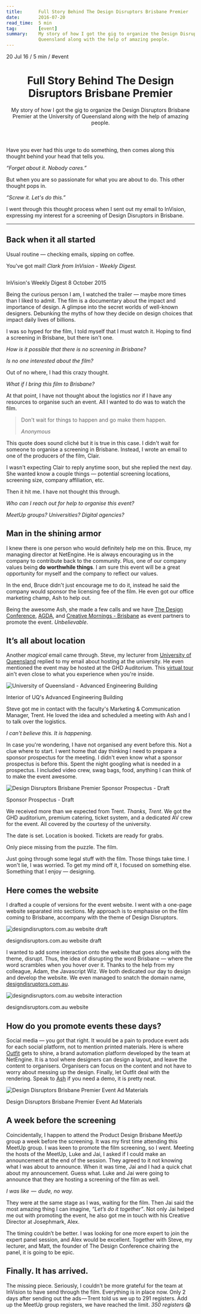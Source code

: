 ```yaml
---
title:      Full Story Behind The Design Disruptors Brisbane Premier
date:       2016-07-20
read_time:  5 min
tag:        [event]
summary:    My story of how I got the gig to organize the Design Disruptors Brisbane Premier at the University of
            Queensland along with the help of amazing people.
---
```


<div class="flex flex-wrap font-small uppercase mono grey-darker mb1 spaced-tight">
  <time>20 Jul 16</time>
  <span class="px1 grey-light">/</span>
  <span>5 min</span>
  <span class="px1 grey-light">/</span>
  <span>#event</span>
</div>

<header>
  <h1 class="mt0 mb2 grey-darker bold line-height-title font-double sm-font-triple">Full Story Behind The Design Disruptors Brisbane Premier</h1>
  <p class="mb0 grey sans line-height-small">My story of how I got the gig to organize the Design Disruptors Brisbane Premier at the University of Queensland along with the help of amazing people.</p>
</header>

Have you ever had this urge to do something, then comes along this thought behind your head that tells you.

<em class="grey">“Forget about it. Nobody cares.”</em>

But when you are so passionate for what you are about to do. This other thought pops in.

<em class="grey">“Screw it. Let's do this.”</em>

I went through this thought process when I sent out my email to InVision, expressing my interest for a screening of Design Disruptors in Brisbane.

<hr class="dotted-divider">

## Back when it all started

Usual routine — checking emails, sipping on coffee.

You've got mail! *Clark from InVision - Weekly Digest.*

<p class="m0">
  <img src="/assets/images/articles/design-disruptors/design-disruptors-email.jpg" alt="" class="w-60 block mx-auto mb2 rounded">
  <figcaption>InVision's Weekly Digest 8 October 2015</figcaption>
</p>

Being the curious person I am, I watched the trailer — maybe more times than I liked to admit. The film is a documentary about the impact and importance of design. A glimpse into the secret worlds of well-known designers. Debunking the myths of how they decide on design choices that impact daily lives of billions.

I was so hyped for the film, I told myself that I must watch it. Hoping to find a screening in Brisbane, but there isn't one.

<em class="grey">How is it possible that there is no screening in Brisbane?</em>

<em class="grey">Is no one interested about the film?</em>

Out of no where, I had this crazy thought.

<em class="grey">What if I bring this film to Brisbane?</em>

At that point, I have not thought about the logistics nor if I have any resources to organise such an event. All I wanted to do was to watch the film.

> Don't wait for things to happen and go make them happen.
>
> <cite>Anonymous</cite>

This quote does sound cliché but it is true in this case. I didn't wait for someone to organise a screening in Brisbane. Instead, I wrote an email to one of the producers of the film, Clair.

I wasn't expecting Clair to reply anytime soon, but she replied the next day. She wanted know a couple things — potential screening locations, screening size, company affiliation, etc.

Then it hit me. I have not thought this through.

<em class="grey">Who can I reach out for help to organise this event?</em>

<em class="grey">MeetUp groups? Universities? Digital agencies?</em>

## Man in the shining armor

I knew there is one person who would definitely help me on this. Bruce, my managing director at NetEngine. He is always encouraging us in the company to contribute back to the community. Plus, one of our company values being **do worthwhile things**. I am sure this event will be a great opportunity for myself and the company to reflect our values.

In the end, Bruce didn't just encourage me to do it, instead he said the company would sponsor the licensing fee of the film. He even got our office marketing champ, Ash to help out.

Being the awesome Ash, she made a few calls and we have [The Design Conference](//thedesignconference.com.au/), [AGDA](//www.agda.com.au/), and [Creative Mornings - Brisbane](//creativemornings.com/cities/BNE) as event partners to promote the event. *Unbelievable*.

## It’s all about location

Another *magical* email came through. Steve, my lecturer from [University of Queensland](//uq.edu.au/) replied to my email about hosting at the university. He even mentioned the event may be hosted at the GHD Auditorium. This [virtual tour](//s3.uqcloud.net/eait-precinct/AEB/tour.html) ain't even close to what you experience when you're inside.

<p class="m0">
  <img src="/assets/images/articles/design-disruptors/advanced-engineering-building.jpg" alt="University of Queensland - Advanced Engineering Building">
  <figcaption>Interior of UQ's Advanced Engineering Building</figcaption>
</p>

Steve got me in contact with the faculty's Marketing & Communication Manager, Trent. He loved the idea and scheduled a meeting with Ash and I to talk over the logistics.

<em class="grey">I can't believe this. It is happening.</em>

In case you're wondering, I have not organised any event before this. Not a clue where to start. I went home that day thinking I need to prepare a sponsor prospectus for the meeting. I didn't even know what a sponsor prospectus is before this. Spent the night googling what is needed in a prospectus. I included video crew, swag bags, food, anything I can think of to make the event awesome.

<p class="m0">
  <img src="/assets/images/articles/design-disruptors/design-disruptors-sponsor-prospectus.jpg" alt="Design Disruptors Brisbane Premier Sponsor Prospectus - Draft">
  <figcaption>Sponsor Prospectus - Draft</figcaption>
</p>

We received more than we expected from Trent. *Thanks, Trent*. We got the GHD auditorium, premium catering, ticket system, and a dedicated AV crew for the event. All covered by the courtesy of the university.

The date is set. Location is booked. Tickets are ready for grabs.

Only piece missing from the puzzle. The film.

Just going through some legal stuff with the film. Those things take time. I won't lie, I was worried. To get my mind off it, I focused on something else. Something that I enjoy — designing.

## Here comes the website

I drafted a couple of versions for the event website. I went with a one-page website separated into sections. My approach is to emphasise on the film coming to Brisbane, accompany with the theme of Design Disruptors.

<p class="m0">
  <img src="/assets/images/articles/design-disruptors/design-disruptors-com-au-draft.jpg" alt="designdisruptors.com.au website draft">
  <figcaption>designdisruptors.com.au website draft</figcaption>
</p>

I wanted to add some interaction onto the website that goes along with the theme, disrupt. Thus, the idea of disrupting the word Brisbane — where the word scrambles when you hover over it. Thanks to the help from my colleague, Adam, the Javascript Wiz. We both dedicated our day to design and develop the website. We even managed to snatch the domain name, [designdisruptors.com.au](//designdisruptors.com.au/).

<p class="m0">
  <img src="/assets/images/articles/design-disruptors/design-disruptors-com-au-interaction.gif" alt="designdisruptors.com.au website interaction">
  <figcaption>designdisruptors.com.au website</figcaption>
</p>

## How do you promote events these days?

Social media — you got that right. It would be a pain to produce event ads for each social platform, not to mention printed materials. Here is where [Outfit](//outfit.io/) gets to shine, a brand automation platform developed by the team at NetEngine. It is a tool where designers can design a layout, and leave the content to organisers. Organisers can focus on the content and not have to worry about messing up the design. Finally, let Outfit deal with the rendering. Speak to [Ash](https://au.linkedin.com/in/ashleighthompson) if you need a demo, it is pretty neat.

<p class="m0">
  <img src="/assets/images/articles/design-disruptors/design-disruptors-event-ad-material.jpg" alt="Design Disruptors Brisbane Premier Event Ad Materials">
  <figcaption>Design Disruptors Brisbane Premier Event Ad Materials</figcaption>
</p>

## A week before the screening

Coincidentally, I happen to attend the Product Design Brisbane MeetUp group a week before the screening. It was my first time attending this MeetUp group. I was keen to promote the film screening, so I went. Meeting the hosts of the MeetUp, Luke and Jai, I asked if I could make an announcement at the end of the session. They agreed to it not knowing what I was about to announce. When it was time, Jai and I had a quick chat about my announcement. Guess what. Luke and Jai were going to announce that they are hosting a screening of the film as well. 

<em class="grey">I was like  —  dude, no way.</em>

They were at the same stage as I was, waiting for the film. Then Jai said the most amazing thing I can imagine, *“Let’s do it together”*. Not only Jai helped me out with promoting the event, he also got me in touch with his Creative Director at Josephmark, Alex.

The timing couldn’t be better. I was looking for one more expert to join the expert panel session, and Alex would be excellent. Together with Steve, my lecturer, and Matt, the founder of The Design Conference chairing the panel, it is going to be epic.

## Finally. It has arrived.

The missing piece. Seriously, I couldn’t be more grateful for the team at InVision to have send through the film. Everything is in place now. Only 2 days after sending out the ads — Trent told us we up to 291 registers. Add up the MeetUp group registers, we have reached the limit. *350 registers* 😱


